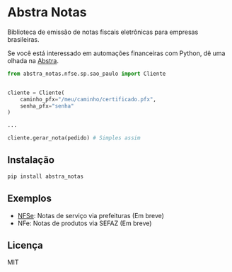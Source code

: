 # Abstra Notas

Biblioteca de emissão de notas fiscais eletrônicas para empresas brasileiras.


Se você está interessado em automações financeiras com Python, dê uma olhada na [Abstra](https://abstra.io/).

```python
from abstra_notas.nfse.sp.sao_paulo import Cliente


cliente = Cliente(
    caminho_pfx="/meu/caminho/certificado.pfx",
    senha_pfx="senha"
)

...

cliente.gerar_nota(pedido) # Simples assim
```

## Instalação

```bash
pip install abstra_notas
```

## Exemplos

- [NFSe](/abstra_notas/nfse/README.md): Notas de serviço via prefeituras (Em breve)
- NFe: Notas de produtos via SEFAZ (Em breve)

## Licença

MIT
